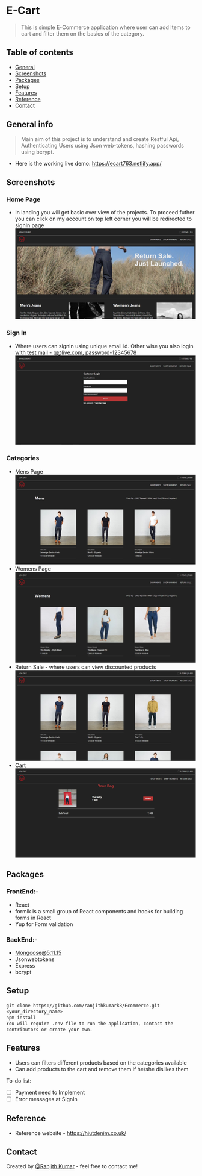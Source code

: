# E-Cart
> This is simple E-Commerce application where user can add Items to cart and filter them on the basics of the category.

## Table of contents
* [General ](#general-info)
* [Screenshots](#screenshots)
* [Packages](#packages)
* [Setup](#setup)
* [Features](#features)
* [Reference](#Reference)
* [Contact](#contact)

## General info
> Main aim of this project is to understand and create Restful Api, Authenticating Users using Json web-tokens, hashing passwords using bcrypt. 
* Here is the working live demo: https://ecart763.netlify.app/
## Screenshots
### Home Page 
* In landing you will get basic over view of the projects. To proceed futher you can click on my account on top left corner you will be redirected to signIn page
![Home Page](https://github.com/ranjithkumark8/Ecommerce/blob/master/project%20files/Home%20Page.jpg?raw=true)
### Sign In
* Where users can signIn using unique email id. Other wise you also login with test mail - q@live.com, password-12345678 
![SignIn](https://raw.githubusercontent.com/ranjithkumark8/Ecommerce/master/project%20files/signIn.jpg)
### Categories
* Mens Page
![Mens Page](https://github.com/ranjithkumark8/Ecommerce/blob/master/project%20files/Mens%20Products.jpg?raw=true)
* Womens Page
![Womens Page](https://github.com/ranjithkumark8/Ecommerce/blob/master/project%20files/womens%20Productss.jpg?raw=true)
* Return Sale - where users can view discounted products
![Return Sale](https://github.com/ranjithkumark8/Ecommerce/blob/master/project%20files/return%20sale.jpg?raw=true)
* Cart
![Cart](https://github.com/ranjithkumark8/Ecommerce/blob/master/project%20files/cart.jpg?raw=true)
## Packages
### FrontEnd:-
* React
* formik is a small group of React components and hooks for building forms in React 
* Yup for Form validation
### BackEnd:-
* Mongoose@5.11.15
* Jsonwebtokens
* Express
* bcrypt

## Setup
```
git clone https://github.com/ranjithkumark8/Ecommerce.git <your_directory_name>
npm install
You will require .env file to run the application, contact the contributors or create your own.
```
## Features
* Users can filters different products based on the categories available 
* Can add products to the cart and remove them if he/she dislikes them

To-do list:
- [ ] Payment need to Implement
- [ ] Error messages at SignIn

## Reference
* Reference website - https://hiutdenim.co.uk/

## Contact
Created by [@Ranjith Kumar](https://www.linkedin.com/in/ranjithkumark8/) - feel free to contact me!
